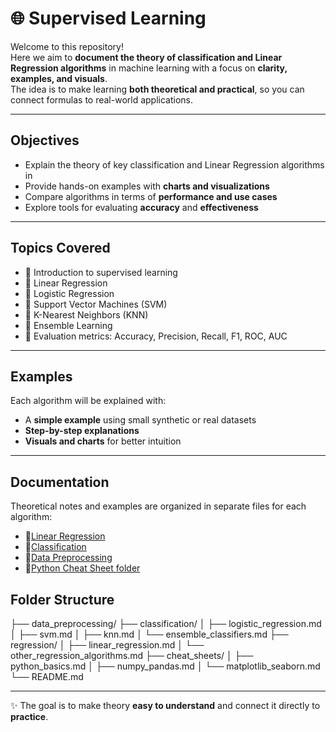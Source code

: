 # 🌐 Supervised Learning

Welcome to this repository!  
Here we aim to **document the theory of classification and Linear Regression algorithms** in machine learning with a focus on **clarity, examples, and visuals**.  
The idea is to make learning **both theoretical and practical**, so you can connect formulas to real-world applications.

---

## Objectives
-  Explain the theory of key classification and Linear Regression algorithms in 
-  Provide hands-on examples with **charts and visualizations**  
-  Compare algorithms in terms of **performance and use cases**  
-  Explore tools for evaluating **accuracy** and **effectiveness**  

---

##  Topics Covered
- 🔹 Introduction to supervised learning
- 🔹 Linear Regression
- 🔹 Logistic Regression  
- 🔹 Support Vector Machines (SVM)
- 🔹 K-Nearest Neighbors (KNN)
- 🔹 Ensemble Learning
- 🔹 Evaluation metrics: Accuracy, Precision, Recall, F1, ROC, AUC  

---

##  Examples
Each algorithm will be explained with:
- A **simple example** using small synthetic or real datasets  
- **Step-by-step explanations**  
- **Visuals and charts** for better intuition  

---
## Documentation

Theoretical notes and examples are organized in separate files for each algorithm:

- 🔹[Linear Regression](./Linear%20Regression)
- 🔹[Classification](./classification)
- 🔹[Data Preprocessing](./Data%20Preprocessing)
- 🔹[Python Cheat Sheet folder](./Python_Cheat_Sheet)
## Folder Structure

├── data_preprocessing/
├── classification/
│   ├── logistic_regression.md
│   ├── svm.md
│   ├── knn.md
│   └── ensemble_classifiers.md
├── regression/
│   ├── linear_regression.md
│   └── other_regression_algorithms.md
├── cheat_sheets/
│   ├── python_basics.md
│   ├── numpy_pandas.md
│   └── matplotlib_seaborn.md
└── README.md

---

✨ The goal is to make theory **easy to understand** and connect it directly to **practice**.
